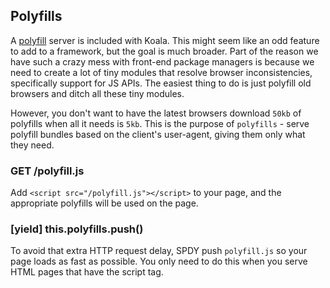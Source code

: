 
## Polyfills

A [polyfill](https://github.com/polyfills/polyfills) server is included with
Koala. This might seem like an odd feature to add to a framework,
but the goal is much broader.
Part of the reason we have such a crazy mess with front-end package managers
is because we need to create a lot of tiny modules that resolve
browser inconsistencies, specifically support for JS APIs.
The easiest thing to do is just polyfill old browsers and ditch all these tiny modules.

However, you don't want to have the latest browsers download `50kb` of polyfills
when all it needs is `5kb`.
This is the purpose of `polyfills` - serve polyfill bundles based on the
client's user-agent, giving them only what they need.

### GET /polyfill.js

Add `<script src="/polyfill.js"></script>` to your page,
and the appropriate polyfills will be used on the page.

### [yield] this.polyfills.push()

To avoid that extra HTTP request delay,
SPDY push `polyfill.js` so your page loads as fast as possible.
You only need to do this when you serve HTML pages that have the script tag.
